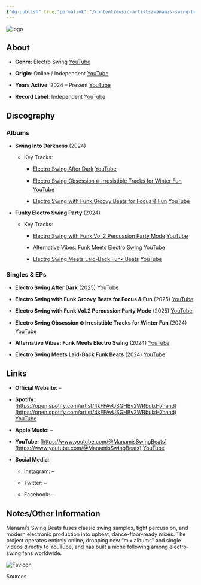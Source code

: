 ```yaml
---
{"dg-publish":true,"permalink":"/content/music-artists/manamis-swing-beats/","tags":["#MusicArtist"],"noteIcon":"","created":"2025-04-28T16:45:25.504+02:00","updated":"2025-04-28T17:00:41.462+02:00"}
---
```



<img src="/img/MALOGO/Manamis.png" alt="logo" class="round-img round-img-100">

## About

- **Genre**: Electro Swing [YouTube](https://www.youtube.com/%40ManamisSwingBeats?utm_source=chatgpt.com)
    
- **Origin**: Online / Independent [YouTube](https://www.youtube.com/%40ManamisSwingBeats?utm_source=chatgpt.com)
    
- **Years Active**: 2024 – Present [YouTube](https://www.youtube.com/watch?v=j_Von5lbhsE&utm_source=chatgpt.com)
    
- **Record Label**: Independent [YouTube](https://www.youtube.com/%40ManamisSwingBeats?utm_source=chatgpt.com)
    

## Discography

### Albums

- **Swing Into Darkness** (2024)
    
    - Key Tracks:
        
        - [Electro Swing After Dark](https://www.youtube.com/watch?v=KlarAJMT9PU) [YouTube](https://www.youtube.com/watch?v=KlarAJMT9PU&utm_source=chatgpt.com)
            
        - [Electro Swing Obsession ❄️ Irresistible Tracks for Winter Fun](https://www.youtube.com/watch?v=wV4GzgQqrmE) [YouTube](https://www.youtube.com/watch?v=wV4GzgQqrmE&utm_source=chatgpt.com)
            
        - [Electro Swing with Funk Groovy Beats for Focus & Fun](https://www.youtube.com/watch?v=LTo8PtLmeG4) [YouTube](https://www.youtube.com/watch?v=LTo8PtLmeG4&utm_source=chatgpt.com)
            
- **Funky Electro Swing Party** (2024)
    
    - Key Tracks:
        
        - [Electro Swing with Funk Vol.2 Percussion Party Mode](https://www.youtube.com/watch?v=gIG4YjD537o) [YouTube](https://www.youtube.com/watch?v=gIG4YjD537o&vl=en&utm_source=chatgpt.com)
            
        - [Alternative Vibes: Funk Meets Electro Swing](https://www.youtube.com/watch?v=j_Von5lbhsE) [YouTube](https://www.youtube.com/watch?v=j_Von5lbhsE&utm_source=chatgpt.com)
            
        - [Electro Swing Meets Laid-Back Funk Beats](https://www.youtube.com/watch?v=e0y3Pf-Hlvg) [YouTube](https://www.youtube.com/watch?v=e0y3Pf-Hlvg&utm_source=chatgpt.com)
            

### Singles & EPs

- **Electro Swing After Dark** (2025) [YouTube](https://www.youtube.com/watch?v=KlarAJMT9PU&utm_source=chatgpt.com)
    
- **Electro Swing with Funk Groovy Beats for Focus & Fun** (2025) [YouTube](https://www.youtube.com/watch?v=LTo8PtLmeG4&utm_source=chatgpt.com)
    
- **Electro Swing with Funk Vol.2 Percussion Party Mode** (2025) [YouTube](https://www.youtube.com/watch?v=gIG4YjD537o&vl=en&utm_source=chatgpt.com)
    
- **Electro Swing Obsession ❄️ Irresistible Tracks for Winter Fun** (2024) [YouTube](https://www.youtube.com/watch?v=wV4GzgQqrmE&utm_source=chatgpt.com)
    
- **Alternative Vibes: Funk Meets Electro Swing** (2024) [YouTube](https://www.youtube.com/watch?v=j_Von5lbhsE&utm_source=chatgpt.com)
    
- **Electro Swing Meets Laid-Back Funk Beats** (2024) [YouTube](https://www.youtube.com/watch?v=e0y3Pf-Hlvg&utm_source=chatgpt.com)
    

## Links

- **Official Website**: –
    
- **Spotify**: [https://open.spotify.com/artist/4kFFAvUSGHBv2WRbulxH7nand](https://open.spotify.com/artist/4kFFAvUSGHBv2WRbulxH7nand) [YouTube](https://www.youtube.com/%40ManamisSwingBeats?utm_source=chatgpt.com)
    
- **Apple Music**: –
    
- **YouTube**: [https://www.youtube.com/@ManamisSwingBeats](https://www.youtube.com/@ManamisSwingBeats) [YouTube](https://www.youtube.com/%40ManamisSwingBeats?utm_source=chatgpt.com)
    
- **Social Media**:
    
    - Instagram: –
        
    - Twitter: –
        
    - Facebook: –
        

## Notes/Other Information

Manami’s Swing Beats fuses classic swing samples, tight percussion, and modern electronic production into upbeat, dance-floor-ready mixes. The project operates entirely online, dropping new “mix albums” and single videos directly to YouTube, and has built a niche following among electro-swing fans worldwide.

![Favicon](https://www.google.com/s2/favicons?domain=https://www.youtube.com&sz=32)

Sources